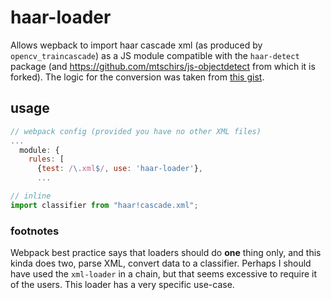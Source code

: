 # haar-loader

Allows wepback to import haar cascade xml (as produced by `opencv_traincascade`) as a JS module compatible with the `haar-detect` package (and https://github.com/mtschirs/js-objectdetect from which it is forked). The logic for the conversion was taken from [this gist](https://gist.github.com/mtschirs/df8d8dc5ff56cc7187b1).

## usage 

```javascript
// webpack config (provided you have no other XML files)
... 
  module: {
    rules: [
      {test: /\.xml$/, use: 'haar-loader'},
      ...

// inline
import classifier from "haar!cascade.xml";
```

### footnotes

Webpack best practice says that loaders should do **one** thing only, and this kinda does two, parse XML, convert data to a classifier. Perhaps I should have used the `xml-loader` in a chain, but that seems excessive to require it of the users. This loader has a very specific use-case.
